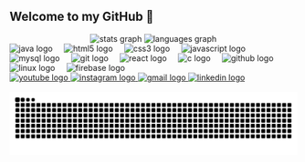 <h2 align="left">Welcome to my GitHub 🦊</h2>

<div align="center">
  <img src="https://github-readme-stats.vercel.app/api?username=NarayanChetri&hide_title=false&hide_rank=false&show_icons=true&include_all_commits=true&count_private=true&disable_animations=false&theme=dracula&locale=en&hide_border=false" height="150" alt="stats graph" />
  <img src="https://github-readme-stats.vercel.app/api/top-langs?username=NarayanChetri&locale=en&hide_title=false&layout=compact&card_width=320&langs_count=5&theme=dracula&hide_border=false" height="150" alt="languages graph" />
</div>

<div align="left">
  <span><img src="https://cdn.jsdelivr.net/gh/devicons/devicon/icons/java/java-original.svg" height="30" alt="java logo" /></span>
  <img width="12" />
  <span><img src="https://cdn.jsdelivr.net/gh/devicons/devicon/icons/html5/html5-original.svg" height="30" alt="html5 logo" /></span>
  <img width="12" />
  <span><img src="https://cdn.jsdelivr.net/gh/devicons/devicon/icons/css3/css3-original.svg" height="30" alt="css3 logo" /></span>
  <img width="12" />
  <span><img src="https://cdn.jsdelivr.net/gh/devicons/devicon/icons/javascript/javascript-original.svg" height="30" alt="javascript logo" /></span>
  <img width="12" />
  <span><img src="https://cdn.jsdelivr.net/gh/devicons/devicon/icons/mysql/mysql-original.svg" height="30" alt="mysql logo" /></span>
  <img width="12" />
  <span><img src="https://cdn.jsdelivr.net/gh/devicons/devicon/icons/git/git-original.svg" height="30" alt="git logo" /></span>
  <img width="12" />
  <span><img src="https://cdn.jsdelivr.net/gh/devicons/devicon/icons/react/react-original.svg" height="30" alt="react logo" /></span>
  <img width="12" />
  <span><img src="https://cdn.jsdelivr.net/gh/devicons/devicon/icons/c/c-original.svg" height="30" alt="c logo" /></span>
  <img width="12" />
  <span><img src="https://cdn.jsdelivr.net/gh/devicons/devicon/icons/github/github-original.svg" height="30" alt="github logo" /></span>
  <img width="12" />
  <span><img src="https://cdn.jsdelivr.net/gh/devicons/devicon/icons/linux/linux-original.svg" height="30" alt="linux logo" /></span>
  <img width="12" />
  <span><img src="https://cdn.jsdelivr.net/gh/devicons/devicon/icons/firebase/firebase-plain.svg" height="30" alt="firebase logo" /></span>
</div>

<div align="left">
  <a href="https://www.youtube.com/@naarudecode" target="_blank">
    <img src="https://img.shields.io/static/v1?message=Youtube&logo=youtube&label=&color=FF0000&logoColor=white&labelColor=&style=for-the-badge" height="35" alt="youtube logo" />
  </a>
  <a href="https://www.instagram.com/naaruchetri/" target="_blank">
    <img src="https://img.shields.io/static/v1?message=Instagram&logo=instagram&label=&color=E4405F&logoColor=white&labelColor=&style=for-the-badge" height="35" alt="instagram logo" />
  </a>
  <a href="mailto:narayandhungana333@gmail.com" target="_blank">
    <img src="https://img.shields.io/static/v1?message=Gmail&logo=gmail&label=&color=D14836&logoColor=white&labelColor=&style=for-the-badge" height="35" alt="gmail logo" />
  </a>
  <a href="https://www.linkedin.com/in/narayan-chetri/" target="_blank">
    <img src="https://img.shields.io/static/v1?message=LinkedIn&logo=linkedin&label=&color=0077B5&logoColor=white&labelColor=&style=for-the-badge" height="35" alt="linkedin logo" />
  </a>
</div>

<br clear="both">

<img src="https://raw.githubusercontent.com/NarayanChetri/NarayanChetri/output/snake.svg" alt="Snake animation" />
